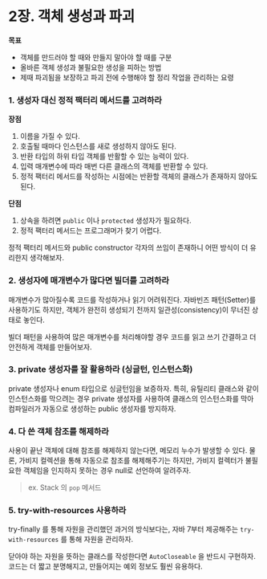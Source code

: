 # 2장. 객체 생성과 파괴

**목표**

- 객체를 만드러야 할 때와 만들지 말아야 할 때를 구분
- 올바른 객체 생성과 불필요한 생성을 피하는 방법
- 제때 파괴됨을 보장하고 파괴 전에 수행해야 할 정리 작업을 관리하는 요령


### 1. 생성자 대신 정적 팩터리 메서드를 고려하라

**장점**

1. 이름을 가질 수 있다. 
2. 호출될 때마다 인스턴스를 새로 생성하지 않아도 된다.
3. 반환 타입의 하위 타입 객체를 반활할 수 있는 능력이 있다.
4. 입력 매개변수에 따라 매번 다른 클래스의 객체를 반환할 수 있다.
5. 정적 팩터리 메서드를 작성하는 시점에는 반환할 객체의 클래스가 존재하지 않아도 된다.

**단점**

1. 상속을 하려면 `public` 이나 `protected` 생성자가 필요하다.
2. 정적 팩터리 메서드는 프로그래머가 찾기 어렵다.

정적 팩터리 메서드와 public constructor 각자의 쓰임이 존재하니 어떤 방식이 더 유리한지 생각해보자.

### 2. 생성자에 매개변수가 많다면 빌더를 고려하라

매개변수가 많아질수록 코드를 작성하거나 읽기 어려워진다. 
자바빈즈 패턴(Setter)를 사용하기도 하지만, 객체가 완전히 생성되기 전까지 일관성(consistency)이 무너진 상태로 놓인다.

빌더 패턴을 사용하여 많은 매개변수를 처리해야할 경우 코드를 읽고 쓰기 간결하고 더 안전하게 객체를 만들어보자.

### 3. private 생성자를 잘 활용하라 (싱글턴, 인스턴스화)

private 생성자나 enum 타입으로 싱글턴임을 보증하자.
특히, 유틸리티 클래스와 같이 인스턴스화를 막으려는 경우 private 생성자를 사용하여 클래스의 인스턴스화를 막아 컴파일러가 자동으로 생성하는 public 생성자를 방지하자.

### 4. 다 쓴 객체 참조를 해제하라

사용이 끝난 객체에 대해 참조를 해제하지 않는다면, 메모리 누수가 발생할 수 있다.
물론, 가비지 컬렉션을 통해 자동으로 참조를 해제해주기는 하지만, 가비지 컬렉터가 불필요한 객체임을 인지하지 못하는 경우 null로 선언하여 알려주자.

> ex. Stack 의 `pop` 메서드 

### 5. try-with-resources 사용하라

try-finally 를 통해 자원을 관리했던 과거의 방식보다는, 자바 7부터 제공해주는 `try-with-resources` 를 통해 자원을 관리하자.

닫아야 하는 자원을 뜻하는 클래스를 작성한다면 `AutoCloseable` 을 반드시 구현하자. 코드는 더 짧고 분명해지고, 만들어지는 예외 정보도 훨씬 유용하다.
